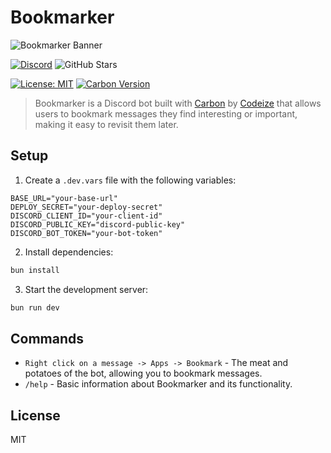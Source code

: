 # Bookmarker

![Bookmarker Banner](https://cdn.buape.com/bookmarker/BookmarkerBanner.png)

[![Discord](https://img.shields.io/discord/1388233593113018440?color=7289DA&label=Discord)](https://discord.gg/MFq4P7r2Uc)
![GitHub Stars](https://img.shields.io/github/stars/BookmarkerBot/Bookmarker?style=social)

[![License: MIT](https://img.shields.io/badge/License-MIT-yellow.svg)](https://opensource.org/license/mit/)
[![Carbon Version](https://img.shields.io/npm/v/@buape/carbon)](https://www.npmjs.com/package/@buape/carbon)

> Bookmarker is a Discord bot built with [Carbon](https://github.com/buape/carbon) by [Codeize](https://github.com/Codeize) that allows users to bookmark messages they find interesting or important, making it easy to revisit them later.

## Setup

1. Create a `.dev.vars` file with the following variables:

```env
BASE_URL="your-base-url"
DEPLOY_SECRET="your-deploy-secret"
DISCORD_CLIENT_ID="your-client-id"
DISCORD_PUBLIC_KEY="discord-public-key"
DISCORD_BOT_TOKEN="your-bot-token"
```

2. Install dependencies:

```bash
bun install
```

3. Start the development server:

```bash
bun run dev
```

## Commands

- `Right click on a message -> Apps -> Bookmark` - The meat and potatoes of the bot, allowing you to bookmark messages.
- `/help` - Basic information about Bookmarker and its functionality.

## License

MIT

